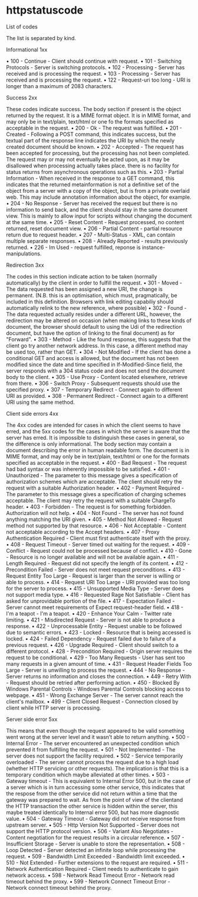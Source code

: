 # httpstatuscode

List of codes

The list is separated by kind.

Informational 1xx

• 	100 - Continue - Client should continue with request.
•	  101 - Switching Protocols - Server is switching protocols.
•	  102 - Processing - Server has received and is processing the request.
•	  103 - Processing - Server has received and is processing the request.
• 	122 - Request-uri too long - URI is longer than a maximum of 2083 characters.

Success 2xx

These codes indicate success. The body section if present is the object returned by the request. It is a MIME format object. It is in MIME format, and may only be in text/plain, text/html or one fo the formats specified as acceptable in the request.
•	  200 - Ok - The request was fulfilled.
•	  201 - Created - Following a POST command, this indicates success, but the textual part of the response line indicates the URI by which the newly created document should be known.
•	  202 - Accepted - The request has been accepted for processing, but the processing has not been completed. The request may or may not eventually be acted upon, as it may be disallowed when processing actually takes place. there is no facility for status returns from asynchronous operations such as this.
• 	203 - Partial Information - When received in the response to a GET command, this indicates that the returned metainformation is not a definitive set of the object from a server with a copy of the object, but is from a private overlaid web. This may include annotation information about the object, for example.
•	  204 - No Response - Server has received the request but there is no information to send back, and the client should stay in the same document view. This is mainly to allow input for scripts without changing the document at the same time.
•	  205 - Reset Content - Request processed, no content returned, reset document view.
•	  206 - Partial Content - partial resource return due to request header.
•	  207 - Multi-Status - XML, can contain multiple separate responses.
•	  208 - Already Reported - results previously returned.
•	  226 - Im Used - request fulfilled, reponse is instance-manipulations.

Redirection 3xx

The codes in this section indicate action to be taken (normally automatically) by the client in order to fulfill the request.
•	  301 - Moved - The data requested has been assigned a new URI, the change is permanent. (N.B. this is an optimisation, which must, pragmatically, be included in this definition. Browsers with link editing capabiliy should automatically relink to the new reference, where possible)
•	  302 - Found - The data requested actually resides under a different URL, however, the redirection may be altered on occasion (when making links to these kinds of document, the browser should default to using the Udi of the redirection document, but have the option of linking to the final document) as for "Forward".
•	  303 - Method - Like the found response, this suggests that the client go try another network address. In this case, a different method may be used too, rather than GET.
•	  304 - Not Modified - If the client has done a conditional GET and access is allowed, but the document has not been modified since the date and time specified in If-Modified-Since field, the server responds with a 304 status code and does not send the document body to the client.
•	  305 - Use Proxy - Content located elsewhere, retrieve from there.
•	  306 - Switch Proxy - Subsequent requests should use the specified proxy.
•	  307 - Temporary Redirect - Connect again to different URI as provided.
•	  308 - Permanent Redirect - Connect again to a different URI using the same method.

Client side errors 4xx

The 4xx codes are intended for cases in which the client seems to have erred, and the 5xx codes for the cases in which the server is aware that the server has erred. It is impossible to distinguish these cases in general, so the difference is only informational.
The body section may contain a document describing the error in human readable form. The document is in MIME format, and may only be in text/plain, text/html or one for the formats specified as acceptable in the request.
•	  400 - Bad Request - The request had bad syntax or was inherently impossible to be satisfied.
•	  401 - Unauthorized - The parameter to this message gives a specification of authorization schemes which are acceptable. The client should retry the request with a suitable Authorization header.
•	  402 - Payment Required - The parameter to this message gives a specification of charging schemes acceptable. The client may retry the request with a suitable ChargeTo header.
•	  403 - Forbidden - The request is for something forbidden. Authorization will not help.
•	  404 - Not Found - The server has not found anything matching the URI given.
•	  405 - Method Not Allowed - Request method not supported by that resource.
•	  406 - Not Acceptable - Content not acceptable according to the Accept headers.
•	  407 - Proxy Authentication Required - Client must first authenticate itself with the proxy.
•	  408 - Request Timeout - Server timed out waiting for the request.
•	  409 - Conflict - Request could not be processed because of conflict.
•	  410 - Gone - Resource is no longer available and will not be available again.
•	  411 - Length Required - Request did not specify the length of its content.
•	  412 - Precondition Failed - Server does not meet request preconditions.
•	  413 - Request Entity Too Large - Request is larger than the server is willing or able to process.
•	  414 - Request URI Too Large - URI provided was too long for the server to process.
•	  415 - Unsupported Media Type - Server does not support media type.
• 	416 - Requested Rage Not Satisfiable - Client has asked for unprovidable portion of the file.
• 	417 - Expectation Failed - Server cannot meet requirements of Expect request-header field.
• 	418 - I'm a teapot - I'm a teapot.
• 	420 - Enhance Your Calm - Twitter rate limiting.
• 	421 - Misdirected Request - Server is not able to produce a response.
• 	422 - Unprocessable Entity - Request unable to be followed due to semantic errors.
• 	423 - Locked - Resource that is being accessed is locked.
• 	424 - Failed Dependency - Request failed due to failure of a previous request.
• 	426 - Upgrade Required - Client should switch to a different protocol.
• 	428 - Precondition Required - Origin server requires the request to be conditional.
• 	429 - Too Many Requests - User has sent too many requests in a given amount of time.
• 	431 - Request Header Fields Too Large - Server is unwilling to process the request.
• 	444 - No Response - Server returns no information and closes the connection.
• 	449 - Retry With - Request should be retried after performing action.
•	  450 - Blocked By Windows Parental Controls - Windows Parental Controls blocking access to webpage.
• 	451 - Wrong Exchange Server - The server cannot reach the client's mailbox.
•	  499 - Client Closed Request - Connection closed by client while HTTP server is processing.

Server side error 5xx

This means that even though the request appeared to be valid something went wrong at the server level and it wasn’t able to return anything.
• 	500 - Internal Error - The server encountered an unexpected condition which prevented it from fulfilling the request.
• 	501 - Not Implemented - The server does not support the facility required.
•	  502 - Service temporarily overloaded - The server cannot process the request due to a high load (whether HTTP servicing or other requests). The implication is that this is a temporary condition which maybe alleviated at other times.
• 	503 - Gateway timeout - This is equivalent to Internal Error 500, but in the case of a server which is in turn accessing some other service, this indicates that the respose from the other service did not return within a time that the gateway was prepared to wait. As from the point of view of the clientand the HTTP transaction the other service is hidden within the server, this maybe treated identically to Internal error 500, but has more diagnostic value.
• 	504 - Gateway Timeout - Gateway did not receive response from upstream server.
• 	505 - Http Version Not Supported - Server does not support the HTTP protocol version.
• 	506 - Variant Also Negotiates - Content negotiation for the request results in a circular reference.
• 	507 - Insufficient Storage - Server is unable to store the representation.
• 	508 - Loop Detected - Server detected an infinite loop while processing the request.
• 	509 - Bandwidth Limit Exceeded - Bandwidth limit exceeded.
•	  510 - Not Extended - Further extensions to the request are required.
•	  511 - Network Authentication Required - Client needs to authenticate to gain network access.
• 	598 - Network Read Timeout Error - Network read timeout behind the proxy.
• 	599 - Network Connect Timeout Error - Network connect timeout behind the proxy.


